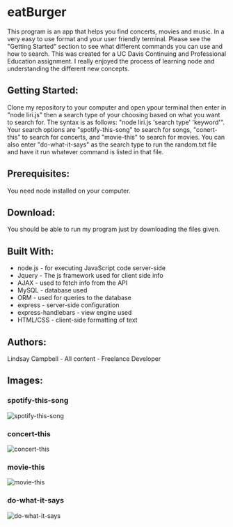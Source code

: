 # eatBurger

This program is an app that helps you find concerts, movies and music. In a very easy to use format and your user friendly terminal. Please see the "Getting Started" section to see what different commands you can use and how to search. This was created for a UC Davis Continuing and Professional Education assignment. I really enjoyed the process of learning node and understanding the different new concepts.  

## Getting Started:
Clone my repository to your computer and open ypour terminal then enter in "node liri.js" then a search type of your choosing based on what you want to search for. The syntax is as follows: "node liri.js 'search type' 'keyword'". Your search options are "spotify-this-song"  to search for songs, "conert-this" to search for concerts, and "movie-this" to search for movies. You can also enter "do-what-it-says" as the search type to run the random.txt file and have it run whatever command is listed in that file.

## Prerequisites:
You need node installed on your computer.

## Download:
You should be able to run my program just by downloading the files given.

## Built With:
* node.js - for executing JavaScript code server-side
* Jquery - The js framework used for client side info
* AJAX - used to fetch info from the API
* MySQL - database used
* ORM - used for queries to the database
* express - server-side configuration
* express-handlebars - view engine used
* HTML/CSS - client-side formatting of text

## Authors:
Lindsay Campbell - All content - Freelance Developer

## Images:
### spotify-this-song
![spotify-this-song](/images/spotify.png)
### concert-this
![concert-this](/images/concert.png)
### movie-this
![movie-this](/images/movie.png)
### do-what-it-says
![do-what-it-says](/images/dowhat.png)
















